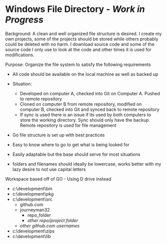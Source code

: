 # Windows File Directory - _Work in Progress_

Background: A clean and well organized file structure is desired. I create my own projects, some of the projects should be stored while others
probably could be deleted with no harm. I download source code and some of the source code I only use to look at the code and other times it is
used for modifications. 

Purpose: Organize the file system to satisfy the following requirements
  - All code should be available on the local machine as well as backed up
  - Situation: 
    - Developed on computer A, checked into Git on Computer A. Pushed to remote repository
    - Cloned on computer B from remote repository, modified on computer B, checked into Git and synced back to remote repository
    - If sync is used there is an issue if its used by both computers to store the working directory. Sync should only have the backup. Remote repository is used for file management
  
  - Go file structure is set up with best practices
  - Easy to know where to go to get what is being looked for
  - Easily adaptable but the base should serve for most situations
  - folders and filenames should ideally be lowercase, works better with my lazy desire to not use capital letters

Workspace based off of GO - Using D drive instead
- c:\development\bin
- c:\development\pkg
- c:\development\src
  - github.com
  - journeyman32
      - repo_folder
      - _other repo/project folder_
  - _other github.com usernames_
- c:\development\zips
- c:\development\lib
